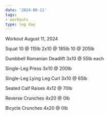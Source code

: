 ```yaml
---
date: '2024-08-11'
tags:
- workouts
type: leg day
---
```


Workout August 11, 2024

Squat
10 @ 115lb
2x10 @ 185lb
10 @ 205lb

Dumbbell Romanian Deadlift
3x10 @ 55lb each

Single-Leg Press
3x10 @ 200lb

Single-Leg Lying Leg Curl
3x10 @ 65lb

Seated Calf Raises
4x12 @ 70lb

Reverse Crunches
4x20 @ 0lb

Bicycle Crunches
4x20 @ 0lb